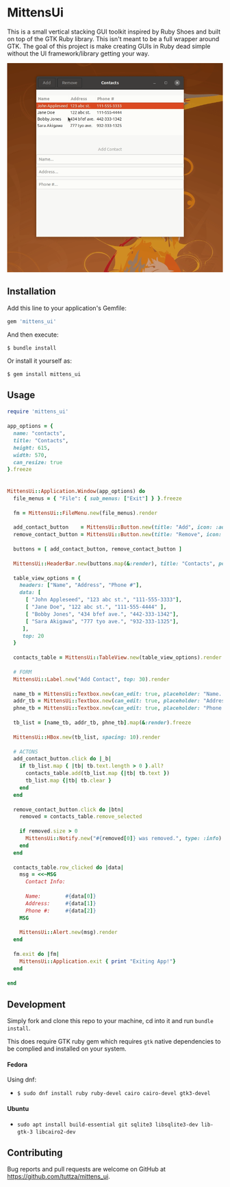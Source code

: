 # MittensUi

This is a small vertical stacking GUI toolkit inspired by Ruby Shoes and built on top of the GTK Ruby library. This isn't meant to be a full wrapper 
around GTK. The goal of this project is make creating GUIs in Ruby dead simple 
without the UI framework/library getting your way.

![alt_text](https://github.com/tuttza/mittens_ui/blob/51e84d7c50282e3f2c856aa9e65fe3ed28b117ff/lib/mittens_ui/assets/mittens_ui_preview.gif "MittensUi Preview")

## Installation

Add this line to your application's Gemfile:

```ruby
gem 'mittens_ui'
```

And then execute:

    $ bundle install

Or install it yourself as:

    $ gem install mittens_ui

## Usage

```ruby
require 'mittens_ui'

app_options = {
  name: "contacts",
  title: "Contacts",
  height: 615,
  width: 570,
  can_resize: true
}.freeze


MittensUi::Application.Window(app_options) do
  file_menus = { "File": { sub_menus: ["Exit"] } }.freeze
  
  fm = MittensUi::FileMenu.new(file_menus).render

  add_contact_button    = MittensUi::Button.new(title: "Add", icon: :add_green)
  remove_contact_button = MittensUi::Button.new(title: "Remove", icon: :remove_red)

  buttons = [ add_contact_button, remove_contact_button ]

  MittensUi::HeaderBar.new(buttons.map(&:render), title: "Contacts", position: :left).render

  table_view_options = {
    headers: ["Name", "Address", "Phone #"],
    data: [ 
      [ "John Appleseed", "123 abc st.", "111-555-3333"],
      [ "Jane Doe", "122 abc st.", "111-555-4444" ],
      [ "Bobby Jones", "434 bfef ave.", "442-333-1342"],
      [ "Sara Akigawa", "777 tyo ave.", "932-333-1325"],
     ],
     top: 20
  }
  
  contacts_table = MittensUi::TableView.new(table_view_options).render

  # FORM
  MittensUi::Label.new("Add Contact", top: 30).render

  name_tb = MittensUi::Textbox.new(can_edit: true, placeholder: "Name...")
  addr_tb = MittensUi::Textbox.new(can_edit: true, placeholder: "Address...")
  phne_tb = MittensUi::Textbox.new(can_edit: true, placeholder: "Phone #...")

  tb_list = [name_tb, addr_tb, phne_tb].map(&:render).freeze

  MittensUi::HBox.new(tb_list, spacing: 10).render

  # ACTONS
  add_contact_button.click do |_b| 
    if tb_list.map { |tb| tb.text.length > 0 }.all?
      contacts_table.add(tb_list.map {|tb| tb.text })
      tb_list.map {|tb| tb.clear }
    end
  end

  remove_contact_button.click do |btn| 
    removed = contacts_table.remove_selected 

    if removed.size > 0
      MittensUi::Notify.new("#{removed[0]} was removed.", type: :info).render
    end
  end

  contacts_table.row_clicked do |data|
    msg = <<~MSG
      Contact Info:

      Name:        #{data[0]}
      Address:     #{data[1]}
      Phone #:     #{data[2]}
    MSG

    MittensUi::Alert.new(msg).render
  end

  fm.exit do |fm|
    MittensUi::Application.exit { print "Exiting App!"}
  end

end
```

## Development

Simply fork and clone this repo to your machine, cd into it and run `bundle install`.

This does require GTK ruby gem which requires `gtk` native dependencies to be complied and installed on your system.

#### Fedora
Using dnf:
* `$ sudo dnf install ruby ruby-devel cairo cairo-devel gtk3-devel`

#### Ubuntu
* `sudo apt install build-essential git sqlite3 libsqlite3-dev lib-gtk-3 libcairo2-dev`

## Contributing

Bug reports and pull requests are welcome on GitHub at https://github.com/tuttza/mittens_ui.
